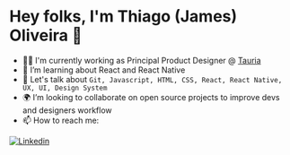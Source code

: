# Hey folks, I'm Thiago (James) Oliveira 👋

- 👨‍💻 I'm currently working as Principal Product Designer @ [Tauria](https://www.tauria.com.br)
- 📘 I’m learning about React and React Native
- 💬 Let's talk about `Git, Javascript, HTML, CSS, React, React Native, UX, UI, Design System`
- 🌍 I’m looking to collaborate on open source projects to improve devs and designers workflow
- 📫 How to reach me:

[![Linkedin](https://img.shields.io/badge/LinkedIn-0077B5?style=for-the-badge&logo=linkedin&logoColor=white)](https://www.linkedin.com/in/thiagomoz/)
